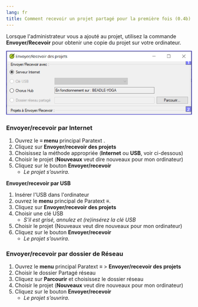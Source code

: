 ```yaml
---
lang: fr
title: Comment recevoir un projet partagé pour la première fois (0.4b)
---
```

Lorsque l'administrateur vous a ajouté au projet, utilisez la commande **Envoyer/Recevoir** pour obtenir une copie du projet sur votre ordinateur.

![](../../media/94038479491bb2cf0f3b19f9ae040013.png)

### Envoyer/recevoir par Internet

1.  Ouvrez le **≡ menu** principal Paratext .
1.  Cliquez sur **Envoyer/recevoir des projets**
1.  Choisissez la méthode appropriée (**Internet** ou **USB**, voir ci-dessous)
1.  Choisir le projet (**Nouveaux** veut dire nouveaux pour mon ordinateur)
1.  Cliquez sur le bouton **Envoyer/recevoir**
     -  *Le projet s’ouvrira*.



**Envoyer/recevoir par USB**

1.  Insérer l'USB dans l'ordinateur
1.  ouvrez le **menu** principal de Paratext **≡**.
1.  Cliquez sur **Envoyer/recevoir des projets**
1.  Choisir une clé USB
     -  *S’il est grisé, annulez et (re)insérez la clé USB*
1.  Choisir le projet (Nouveaux veut dire nouveaux pour mon ordinateur)
1.  Cliquez sur le bouton **Envoyer/recevoir**
     - *Le projet s’ouvrira*.

### Envoyer/recevoir par dossier de Réseau

1.  Ouvrez le **menu** principal Paratext **≡** \> **Envoyer/recevoir des projets**
1.  Choisir le dossier Partagé réseau
1.  Cliquez sur **Parcourir** et choisissez le dossier réseau
1.  Choisir le projet (**Nouveaux** veut dire nouveaux pour mon ordinateur)
1.  Cliquez sur le bouton **Envoyer/recevoir**
     - *Le projet s’ouvrira*.

